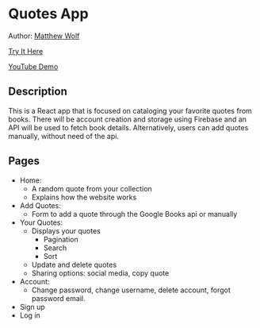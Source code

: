 # Quotes App

Author: [Matthew Wolf](https://www.linkedin.com/in/matthew-wolf2)

[Try It Here](https://wolfmatt233.github.io/QuoteApp/)

[YouTube Demo](https://youtu.be/jqZ0X6PrfHk)

## Description

This is a React app that is focused on cataloging your favorite quotes from books. There will be account creation and storage using Firebase and an API will be used to fetch book details. Alternatively, users can add quotes manually, without need of the api.

## Pages

- Home:
  - A random quote from your collection 
  - Explains how the website works
- Add Quotes:
  - Form to add a quote through the Google Books api or manually
- Your Quotes:
  - Displays your quotes
    - Pagination
    - Search
    - Sort
  - Update and delete quotes
  - Sharing options: social media, copy quote
- Account:
  - Change password, change username, delete account, forgot password email.
- Sign up
- Log in